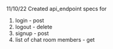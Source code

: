 11/10/22
Created api_endpoint specs for

1. login - post
2. logout - delete
3. signup - post
4. list of chat room members - get


